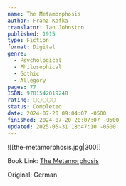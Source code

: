 ```yaml
---
name: The Metamorphosis
author: Franz Kafka
translator: Ian Johnston
published: 1915
type: Fiction
format: Digital
genre:
  - Psychological
  - Philosophical
  - Gothic
  - Allegory
pages: 77
ISBN: 9781542019248
rating: 🌕🌕🌕🌕🌕
status: Completed
date: 2024-07-20 09:04:07 -0500
finished: 2024-07-20 20:07:07 -0500
updated: 2025-05-31 18:47:10 -0500
---
```


![[the-metamorphosis.jpg|300]]

Book Link: [The Metamorphosis](https://www.goodreads.com/book/show/485894.The_Metamorphosis)

Original: German